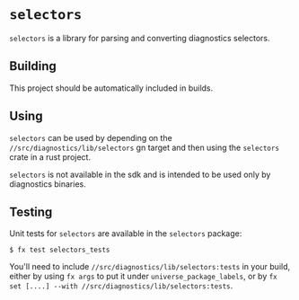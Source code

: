 # `selectors`

`selectors` is a library for parsing and converting diagnostics selectors.

## Building

This project should be automatically included in builds.

## Using

`selectors` can be used by depending on the
`//src/diagnostics/lib/selectors` gn target and then using
the `selectors` crate in a rust project.

`selectors` is not available in the sdk and is intended to be used only by
diagnostics binaries.

## Testing

Unit tests for `selectors` are available in the
`selectors` package:

```
$ fx test selectors_tests
```

You'll need to include `//src/diagnostics/lib/selectors:tests` in your
build, either by using `fx args` to put it under `universe_package_labels`, or
by `fx set [....] --with //src/diagnostics/lib/selectors:tests`.
